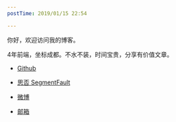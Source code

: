 ```yaml
---
postTime: 2019/01/15 22:54

---
```

你好，欢迎访问我的博客。

4年前端，坐标成都。不水不装，时间宝贵，分享有价值文章。



* [Github](https://github.com/Terry-Su)

* [思否 SegmentFault](https://segmentfault.com/u/terry_su)

* [微博](http://weibo.com/hidadasu)
* [邮箱](theterrysu@163.com)